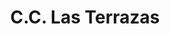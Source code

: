 ---
title: "C.C. Las Terrazas"
url: /ciudad-guayana-puerto-ordaz/c-c-las-terrazas/
shop: centro comercial
---